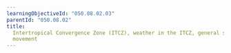 ```yaml
---
learningObjectiveId: "050.08.02.03"
parentId: "050.08.02"
title:
  Intertropical Convergence Zone (ITCZ), weather in the ITCZ, general seasonal
  movement
---
```

